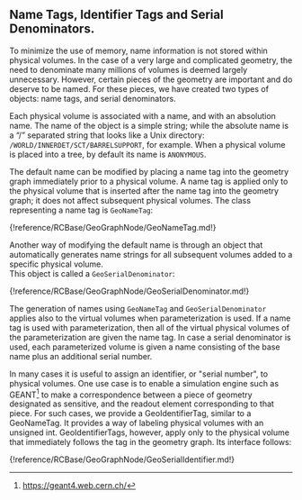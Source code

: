 
## Name Tags, Identifier Tags and Serial Denominators.

To minimize the use of memory, name information is not stored within physical volumes.  In the case of a very large and complicated geometry, the need to denominate many millions of volumes is deemed largely unnecessary.  However, certain pieces of the geometry are important and do deserve to be named.  For these pieces, we have created two types of objects:  name tags, and serial denominators.

Each physical volume is associated with a name, and with an absolution name.  The name of the object is a simple string; while the absolute name is a “/” separated string that looks like a Unix directory:  `/WORLD/INNERDET/SCT/BARRELSUPPORT`, for example. When a physical volume is placed into a tree, by default its name is `ANONYMOUS`.

The default name can be modified by placing a name tag into the geometry graph immediately prior to a physical volume.  A name tag is applied only to the physical volume that is inserted after the name tag into the geometry graph; it does not affect subsequent physical volumes.  The class representing a name tag is `GeoNameTag`:


{!reference/RCBase/GeoGraphNode/GeoNameTag.md!}


Another way of modifying the default name is through an object that automatically generates name strings for all subsequent volumes added to a specific physical volume.  
This object is called a `GeoSerialDenominator`:


{!reference/RCBase/GeoGraphNode/GeoSerialDenominator.md!}

The generation of names using `GeoNameTag` and `GeoSerialDenominator` applies also to the virtual volumes when parameterization is used.  If a name tag is used with parameterization, then all of the virtual physical volumes of the parameterization are given the name tag.  In case a serial denominator is used, each parameterized volume is given a name consisting of the base name plus an additional serial number.


In many cases it is useful to assign an identifier, or "serial number", to physical volumes.  One use case is to enable a simulation engine such as GEANT[^NT1] to make a correspondence between a piece of geometry designated as sensitive, and the readout element corresponding to that piece.  For such cases, we provide a GeoIdentifierTag, similar to a GeoNameTag.  It provides a way of labeling physical volumes with an unsigned int.  GeoIdentifierTags, however, apply only to the physical volume that immediately follows the tag in the geometry graph.  Its interface follows:

[^NT1]: https://geant4.web.cern.ch/


{!reference/RCBase/GeoGraphNode/GeoSerialIdentifier.md!}

